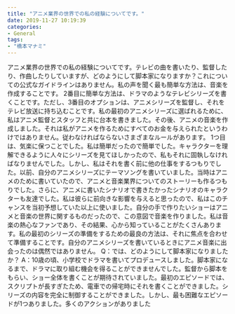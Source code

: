 ```yaml
---
title: "アニメ業界の世界での私の経験についてです。"
date: 2019-11-27 10:19:39
categories:
- General
tags:
- "橋本マナミ"
---
```


アニメ業界の世界での私の経験についてです。テレビの曲を書いたり、監督したり、作曲したりしていますが、どのようにして脚本家になりますか？これについての公式なガイドラインはありません。私の声を聞く最も簡単な方法は、音楽を作成することです。 2番目に簡単な方法は、ドラマのようなテレビシリーズを書くことです。ただし、3番目のオプションは、アニメシリーズを監督し、それをテレビ放送に持ち込むことです。私の最初のアニメシリーズに選ばれるために、私はアニメ監督とスタッフと共に台本を書きました。その後、アニメの音楽を作成しました。それは私がアニメを作るためにすべてのお金を与えられたというわけではありません。従わなければならないさまざまなルールがあります。 1つ目は、気楽に保つことでした。私は簡単だったので簡単でした。キャラクターを理解できるように人々にシリーズを見てほしかったので、私もそれに固執しなければなりませんでした。しかし、私はそれを書く前に他の仕事をするつもりでした。以前、自分のアニメシリーズにテーマソングを書いていました。当時はアニメのために書いていたので、アニメと音楽業界についてのストーリーも作るつもりでした。さらに、アニメに書いたシナリオで書きたかったシナリオのキャラクターも友達でした。私は彼らに前向きな影響を与えると思ったので、私はこのチャンスを当初予想していた以上に使いました。自分の手で作りたいショーはアニメと音楽の世界に関するものだったので、この意図で音楽を作りました。私は音楽の熱心なファンであり、その結果、心から知っていることがたくさんあります。私の最初のシリーズの準備をするための最良の方法は、それに焦点を合わせて準備することです。自分のアニメシリーズを書いているときにアニメ音楽に出会ったのは偶然ではありません。 Q：では、どのようにして脚本家になりましたか？ A：10歳の頃、小学校でドラマを書いてプロデュースしました。脚本家になるまで、ドラマに取り組む機会を得ることができませんでした。監督から脚本をもらい、ショー全体を書くことが期待されていました。最初のエピソードでは、スクリプトが長すぎたため、電車での帰宅時にそれを書くことができました。シリーズの内容を完全に制御することができました。しかし、最も困難なエピソードが1つありました。多くのアクションがありました

